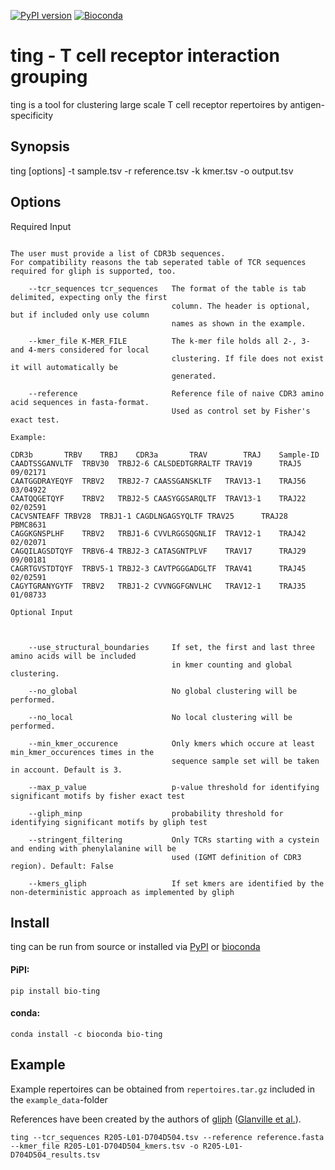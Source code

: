 [![PyPI version](https://img.shields.io/pypi/v/bio-ting?logo=PyPI)](https://pypi.org/project/bio-ting/)
[![Bioconda](https://img.shields.io/badge/install%20with-bioconda-brightgreen.svg?style=flat)](https://bioconda.github.io/recipes/bio-ting/README.html)
# ting - T cell receptor interaction grouping

ting is a tool for clustering large scale T cell receptor repertoires by antigen-specificity

## Synopsis

ting [options] -t sample.tsv -r reference.tsv -k kmer.tsv -o output.tsv

## Options

Required Input
~~~~~~~~~~~~~~

The user must provide a list of CDR3b sequences.
For compatibility reasons the tab seperated table of TCR sequences required for gliph is supported, too.

    --tcr_sequences tcr_sequences   The format of the table is tab delimited, expecting only the first
                                    column. The header is optional, but if included only use column
                                    names as shown in the example.

    --kmer_file K-MER_FILE          The k-mer file holds all 2-, 3- and 4-mers considered for local
                                    clustering. If file does not exist it will automatically be
                                    generated.

    --reference                     Reference file of naive CDR3 amino acid sequences in fasta-format.
                                    Used as control set by Fisher's exact test.

Example:

CDR3b		TRBV	TRBJ	CDR3a		TRAV		TRAJ	Sample-ID
CAADTSSGANVLTF	TRBV30	TRBJ2-6	CALSDEDTGRRALTF	TRAV19		TRAJ5	09/02171
CAATGGDRAYEQYF	TRBV2	TRBJ2-7	CAASSGANSKLTF	TRAV13-1	TRAJ56	03/04922
CAATQQGETQYF	TRBV2	TRBJ2-5	CAASYGGSARQLTF	TRAV13-1	TRAJ22	02/02591
CACVSNTEAFF	TRBV28	TRBJ1-1	CAGDLNGAGSYQLTF	TRAV25		TRAJ28	PBMC8631
CAGGKGNSPLHF	TRBV2	TRBJ1-6	CVVLRGGSQGNLIF	TRAV12-1	TRAJ42	02/02071
CAGQILAGSDTQYF	TRBV6-4	TRBJ2-3	CATASGNTPLVF	TRAV17		TRAJ29	09/00181
CAGRTGVSTDTQYF	TRBV5-1	TRBJ2-3	CAVTPGGGADGLTF	TRAV41		TRAJ45	02/02591
CAGYTGRANYGYTF	TRBV2	TRBJ1-2	CVVNGGFGNVLHC	TRAV12-1	TRAJ35	01/08733

Optional Input



    --use_structural_boundaries     If set, the first and last three amino acids will be included
                                    in kmer counting and global clustering.

    --no_global                     No global clustering will be performed.

    --no_local                      No local clustering will be performed.

    --min_kmer_occurence            Only kmers which occure at least min_kmer_occurences times in the
                                    sequence sample set will be taken in account. Default is 3.
    
    --max_p_value                   p-value threshold for identifying significant motifs by fisher exact test
    
    --gliph_minp                    probability threshold for identifying significant motifs by gliph test

    --stringent_filtering           Only TCRs starting with a cystein and ending with phenylalanine will be
                                    used (IGMT definition of CDR3 region). Default: False
                                    
    --kmers_gliph                   If set kmers are identified by the non-deterministic approach as implemented by gliph

~~~~~~~~~~~~~~

## Install

ting can be run from source or installed via [PyPI](https://pypi.org/project/bio-ting/) or [bioconda](https://bioconda.github.io/recipes/bio-ting/README.html?highlight=bio-ting#recipe-Recipe%20&#x27;bio-ting&#x27;)

#### PiPI:
    pip install bio-ting

#### conda:
    conda install -c bioconda bio-ting

## Example

Example repertoires can be obtained from `repertoires.tar.gz` included in the `example_data`-folder

References have been created by the authors of [gliph](https://github.com/immunoengineer/gliph) ([Glanville et al.](https://www.ncbi.nlm.nih.gov/pubmed/28636589)).

```
ting --tcr_sequences R205-L01-D704D504.tsv --reference reference.fasta --kmer_file R205-L01-D704D504_kmers.tsv -o R205-L01-D704D504_results.tsv
```
